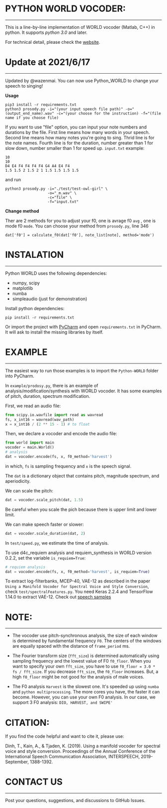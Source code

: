 # PYTHON WORLD VOCODER: 
*************************************

This is a line-by-line implementation of WORLD vocoder (Matlab, C++) in python. It supports *python 3.0* and later.

For technical detail, please check the [website](http://www.kki.yamanashi.ac.jp/~mmorise/world/english/).

# Update at 2021/6/17
**********************
Updated by @wazenmai.
You can now use Python_WORLD to change your speech to singing!

**Usage**
```
pip3 install -r requirements.txt
python3 prosody.py -i="(your input speech file path)" -o="(output_end_name).wav" -c="(your choose for the instruction) -f="(file name if you choose file)
```
If you want to use "file" option, you can input your note numbers and durations by the file. First line means how many words in your speech. Second line means how many notes you're going to sing. Thrid line is for the note names. Fourth line is for the duration, number greater than 1 for slow down, number smaller than 1 for speed up.
`input.txt` example: 
```
10
10
D4 E4 F4 F4 F4 F4 G4 A4 E4 F4
1.5 1.5 2 1.5 2 1 1.5 1.5 1.5 1.5
```
and run
```
python3 prosody.py -i="./test/test-owl-girl" \
                   -o="_m.wav" \
                   -c="file" \
                   -f="input.txt"
```

**Change method**

Ther are 2 methods for you to adjust your f0, one is avrage f0 `avg` , one is mode f0 `mode`. You can choose your method from `prosody.py`, line 346
```
dat['f0'] = calculate_f0(dat['f0'], note_list[note], method='mode')
```

# INSTALATION
*********************

Python WORLD uses the following dependencies:

* numpy, scipy
* matplotlib
* numba
* simpleaudio (just for demonstration)

Install python dependencies:

```
pip install -r requirements.txt
```

Or import the project with [PyCharm](https://www.jetbrains.com/pycharm/) and open ```requirements.txt``` in PyCharm. 
It will ask to install the missing libraries by itself. 

# EXAMPLE
**************

The easiest way to run those examples is to import the ```Python-WORLD``` folder into PyCharm.

In ```example/prodosy.py```, there is an example of analysis/modification/synthesis with WORLD vocoder. 
It has some examples of pitch, duration, spectrum modification.

First, we read an audio file:

```python
from scipy.io.wavfile import read as wavread
fs, x_int16 = wavread(wav_path)
x = x_int16 / (2 ** 15 - 1) # to float
```

Then, we declare a vocoder and encode the audio file:

```python
from world import main
vocoder = main.World()
# analysis
dat = vocoder.encode(fs, x, f0_method='harvest')
```

in which, ```fs``` is sampling frequency and ```x``` is the speech signal.

The ```dat``` is a dictionary object that contains pitch, magnitude spectrum, and aperiodicity. 

We can scale the pitch:

```python
dat = vocoder.scale_pitch(dat, 1.5)
```

Be careful when you scale the pich because there is upper limit and lower limit.

We can make speech faster or slower:

```python
dat = vocoder.scale_duration(dat, 2)
```

In ```test/speed.py```, we estimate the time of analysis.

To use d4c_requiem analysis and requiem_synthesis in WORLD version 0.2.2, set the variable ```is_requiem=True```:

```python
# requiem analysis
dat = vocoder.encode(fs, x, f0_method='harvest', is_requiem=True)
```

To extract log-filterbanks, MCEP-40, VAE-12 as described in the paper `Using a Manifold Vocoder for Spectral Voice and Style Conversion`, check ```test/spectralFeatures.py```. You need Keras 2.2.4 and TensorFlow 1.14.0 to extract VAE-12.
Check out [speech samples](https://tuanad121.github.io/samples/2019-09-15-Manifold/)

# NOTE:
**********

* The vocoder use pitch-synchronous analysis, the size of each window is determined by fundamental frequency ```F0```. The centers of the windows are equally spaced with the distance of ```frame_period``` ms.

* The Fourier transform size (```fft_size```) is determined automatically using sampling frequency and the lowest value of F0 ```f0_floor```. 
When you want to specify your own ```fft_size```, you have to use ```f0_floor = 3.0 * fs / fft_size```. 
If you decrease ```fft_size```, the ```f0_floor``` increases. But, a high ```f0_floor``` might be not good for the analysis of male voices.

* The F0 analysis ```Harvest``` is the slowest one. It's speeded up using ```numba``` and ```python multiprocessing```. The more cores you have, the faster it can become. However, you can use your own F0 analysis. In our case, we support 3 F0 analysis: ```DIO, HARVEST, and SWIPE'```


# CITATION:

If you find the code helpful and want to cite it, please use:

Dinh, T., Kain, A., & Tjaden, K. (2019). Using a manifold vocoder for spectral voice and style conversion. Proceedings of the Annual Conference of the International Speech Communication Association, INTERSPEECH, 2019-September, 1388-1392.


# CONTACT US
******************


Post your questions, suggestions, and discussions to GitHub Issues.
